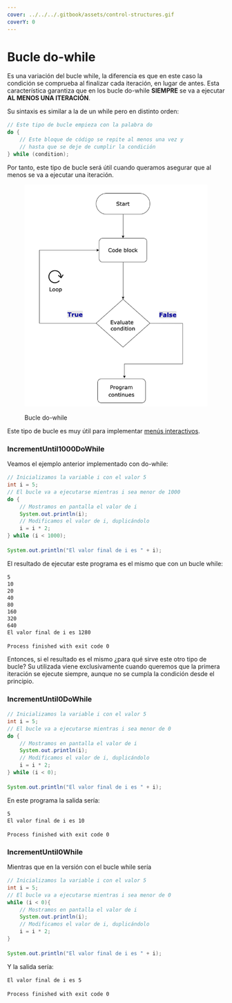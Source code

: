 ```yaml
---
cover: ../../../.gitbook/assets/control-structures.gif
coverY: 0
---
```


# Bucle do-while

Es una variación del bucle while, la diferencia es que en este caso la condición se comprueba al finalizar cada iteración, en lugar de antes. Esta característica garantiza que en los bucle do-while **SIEMPRE** se va a ejecutar **AL MENOS UNA ITERACIÓN**.

Su sintaxis es similar a la de un while pero en distinto orden:

```java
// Este tipo de bucle empieza con la palabra do
do {
    // Este bloque de código se repite al menos una vez y 
    // hasta que se deje de cumplir la condición
} while (condition);
```

Por tanto, este tipo de bucle será útil cuando queramos asegurar que al menos se va a ejecutar una iteración.

<figure><img src="../../../.gitbook/assets/image (1) (1).png" alt=""><figcaption><p>Bucle do-while</p></figcaption></figure>

Este tipo de bucle es muy útil para implementar [menús interactivos](menus-interactivos.md).

### IncrementUntil1000DoWhile

Veamos el ejemplo anterior implementado con do-while:

```java
// Inicializamos la variable i con el valor 5
int i = 5;
// El bucle va a ejecutarse mientras i sea menor de 1000
do {
    // Mostramos en pantalla el valor de i
    System.out.println(i);
    // Modificamos el valor de i, duplicándolo
    i = i * 2;
} while (i < 1000);

System.out.println("El valor final de i es " + i);
```

El resultado de ejecutar este programa es el mismo que con un bucle while:

```
5
10
20
40
80
160
320
640
El valor final de i es 1280

Process finished with exit code 0
```

Entonces, si el resultado es el mismo ¿para qué sirve este otro tipo de bucle? Su utilizada viene exclusivamente cuando queremos que la primera iteración se ejecute siempre, aunque no se cumpla la condición desde el principio.

### IncrementUntil0DoWhile

```java
// Inicializamos la variable i con el valor 5
int i = 5;
// El bucle va a ejecutarse mientras i sea menor de 0
do {
    // Mostramos en pantalla el valor de i
    System.out.println(i);
    // Modificamos el valor de i, duplicándolo
    i = i * 2;
} while (i < 0);

System.out.println("El valor final de i es " + i);
```

En este programa la salida sería:

```
5
El valor final de i es 10

Process finished with exit code 0
```

### IncrementUntil0While

Mientras que en la versión con el bucle while sería

```java
// Inicializamos la variable i con el valor 5
int i = 5;
// El bucle va a ejecutarse mientras i sea menor de 0
while (i < 0){
    // Mostramos en pantalla el valor de i
    System.out.println(i);
    // Modificamos el valor de i, duplicándolo
    i = i * 2;
}

System.out.println("El valor final de i es " + i);
```

Y la salida sería:

```
El valor final de i es 5

Process finished with exit code 0
```
